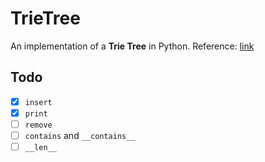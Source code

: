 # TrieTree

An implementation of a **Trie Tree** in Python. Reference: [link](https://en.wikipedia.org/wiki/Trie)

## Todo

- [x] `insert`
- [x] `print`
- [ ] `remove`
- [ ] `contains` and `__contains__` 
- [ ] `__len__`